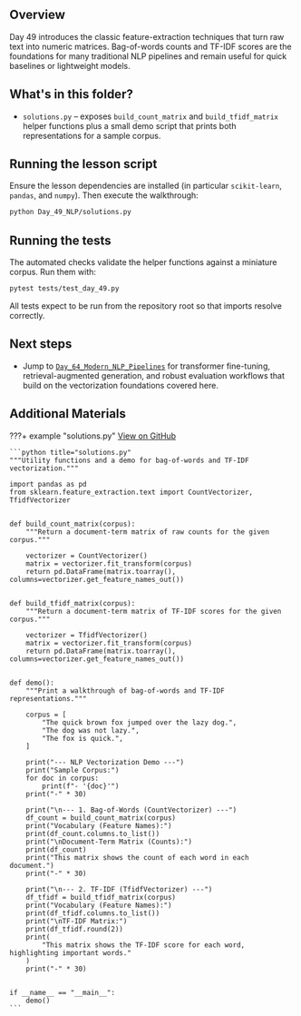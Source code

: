 ## Overview

Day 49 introduces the classic feature-extraction techniques that turn raw
text into numeric matrices. Bag-of-words counts and TF-IDF scores are the
foundations for many traditional NLP pipelines and remain useful for quick
baselines or lightweight models.

## What's in this folder?

- `solutions.py` – exposes `build_count_matrix` and `build_tfidf_matrix`
  helper functions plus a small demo script that prints both
  representations for a sample corpus.

## Running the lesson script

Ensure the lesson dependencies are installed (in particular
`scikit-learn`, `pandas`, and `numpy`). Then execute the walkthrough:

```bash
python Day_49_NLP/solutions.py
```

## Running the tests

The automated checks validate the helper functions against a miniature
corpus. Run them with:

```bash
pytest tests/test_day_49.py
```

All tests expect to be run from the repository root so that imports
resolve correctly.

## Next steps

- Jump to [`Day_64_Modern_NLP_Pipelines`](https://github.com/saint2706/Coding-For-MBA/blob/main/Day_64_Modern_NLP_Pipelines/README.md)
  for transformer fine-tuning, retrieval-augmented generation, and robust
  evaluation workflows that build on the vectorization foundations covered
  here.

## Additional Materials

???+ example "solutions.py"
    [View on GitHub](https://github.com/saint2706/Coding-For-MBA/blob/main/Day_49_NLP/solutions.py)

    ```python title="solutions.py"
    """Utility functions and a demo for bag-of-words and TF-IDF vectorization."""

    import pandas as pd
    from sklearn.feature_extraction.text import CountVectorizer, TfidfVectorizer


    def build_count_matrix(corpus):
        """Return a document-term matrix of raw counts for the given corpus."""

        vectorizer = CountVectorizer()
        matrix = vectorizer.fit_transform(corpus)
        return pd.DataFrame(matrix.toarray(), columns=vectorizer.get_feature_names_out())


    def build_tfidf_matrix(corpus):
        """Return a document-term matrix of TF-IDF scores for the given corpus."""

        vectorizer = TfidfVectorizer()
        matrix = vectorizer.fit_transform(corpus)
        return pd.DataFrame(matrix.toarray(), columns=vectorizer.get_feature_names_out())


    def demo():
        """Print a walkthrough of bag-of-words and TF-IDF representations."""

        corpus = [
            "The quick brown fox jumped over the lazy dog.",
            "The dog was not lazy.",
            "The fox is quick.",
        ]

        print("--- NLP Vectorization Demo ---")
        print("Sample Corpus:")
        for doc in corpus:
            print(f"- '{doc}'")
        print("-" * 30)

        print("\n--- 1. Bag-of-Words (CountVectorizer) ---")
        df_count = build_count_matrix(corpus)
        print("Vocabulary (Feature Names):")
        print(df_count.columns.to_list())
        print("\nDocument-Term Matrix (Counts):")
        print(df_count)
        print("This matrix shows the count of each word in each document.")
        print("-" * 30)

        print("\n--- 2. TF-IDF (TfidfVectorizer) ---")
        df_tfidf = build_tfidf_matrix(corpus)
        print("Vocabulary (Feature Names):")
        print(df_tfidf.columns.to_list())
        print("\nTF-IDF Matrix:")
        print(df_tfidf.round(2))
        print(
            "This matrix shows the TF-IDF score for each word, highlighting important words."
        )
        print("-" * 30)


    if __name__ == "__main__":
        demo()
    ```
